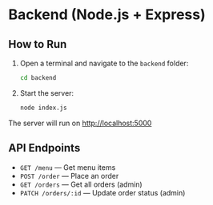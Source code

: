 # Backend (Node.js + Express)

## How to Run

1. Open a terminal and navigate to the `backend` folder:
   ```sh
   cd backend
   ```
2. Start the server:
   ```sh
   node index.js
   ```

The server will run on [http://localhost:5000](http://localhost:5000)

## API Endpoints
- `GET /menu` — Get menu items
- `POST /order` — Place an order
- `GET /orders` — Get all orders (admin)
- `PATCH /orders/:id` — Update order status (admin) 